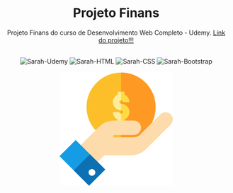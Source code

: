 ## <h1 align="center">Projeto Finans </h1>
<p align="center">Projeto Finans do curso de Desenvolvimento Web Completo - Udemy. 
  <a href="https://sarahprando.github.io/finans/"> Link do projeto!!!</a></p>

<div style="display: inline_block" align="center"><br>
  <img alt="Sarah-Udemy" src="https://img.shields.io/badge/Udemy-EC5252?style=for-the-badge&logo=Udemy&logoColor=white">
  <img alt="Sarah-HTML" src="https://img.shields.io/badge/HTML-239120?style=for-the-badge&logo=html5&logoColor=white">
  <img alt="Sarah-CSS" src="https://img.shields.io/badge/CSS3-1572B6?style=for-the-badge&logo=css3&logoColor=white">
  <img alt="Sarah-Bootstrap" src="https://img.shields.io/badge/Bootstrap-563D7C?style=for-the-badge&logo=bootstrap&logoColor=white">
</div>

<div style="display: inline_block" align="center"><br>
  <img src="img/finance.png">
</div>
